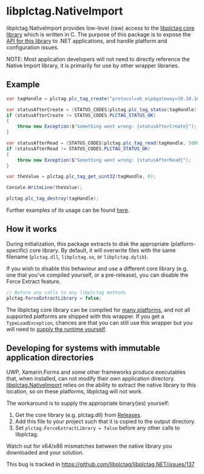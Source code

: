 # libplctag.NativeImport

libplctag.NativeImport provides low-level (raw) access to the [libplctag core library](https://github.com/libplctag/libplctag) which is written in C.
The purpose of this package is to expose the [API for this library](https://github.com/libplctag/libplctag/wiki/API) to .NET applications, and handle platform and configuration issues.

NOTE: Most application developers will not need to directly reference the Native Import library, it is primarily for use by other wrapper libraries.

## Example

```csharp
var tagHandle = plctag.plc_tag_create("protocol=ab_eip&gateway=10.10.10.10&path=1,0&plc=LGX&elem_size=4&elem_count=1&name=PROGRAM:SomeProgram.SomeDINT", 5000);

var statusAfterCreate = (STATUS_CODES)plctag.plc_tag_status(tagHandle);
if (statusAfterCreate != STATUS_CODES.PLCTAG_STATUS_OK)
{
    throw new Exception($"Something went wrong: {statusAfterCreate}");
}

var statusAfterRead = (STATUS_CODES)plctag.plc_tag_read(tagHandle, 5000);
if (statusAfterRead != STATUS_CODES.PLCTAG_STATUS_OK)
{
    throw new Exception($"Something went wrong: {statusAfterRead}");
}

var theValue = plctag.plc_tag_get_uint32(tagHandle, 0);

Console.WriteLine(theValue);

plctag.plc_tag_destroy(tagHandle);
```

Further examples of its usage can be found [here](src/Examples/CSharp%20DotNetCore/NativeImportExample.cs).

## How it works

During initialization, this package extracts to disk the appropriate (platform-specific) core library.
By default, it will overwrite files with the same filename (`plctag.dll`, `libplctag.so`, or `libplctag.dylib`).

If you wish to disable this behaviour and use a different core library (e.g. one that you've compiled yourself, or a pre-release), you can disable the Force Extract feature.

```csharp
// Before any calls to any libplctag methods
plctag.ForceExtractLibrary = false;
```

The libplctag core library can be compiled for [many platforms](https://github.com/libplctag/libplctag#platform-support), and not all supported platforms are shipped with this wrapper.
If you get a `TypeLoadException`, chances are that you can still use this wrapper but you will need to [supply the runtime yourself](https://github.com/libplctag/libplctag/blob/master/BUILD.md).

## Developing for systems with immutable application directories

UWP, Xamarin.Forms and some other frameworks produce executables that, when installed, can not modify their own application directory.
[libplctag.NativeImport](https://www.nuget.org/packages/libplctag.NativeImport/) relies on the ability to extract the native library to this location, so on these platforms, libplctag will not work.

The workaround is to supply the appropriate binary(ies) yourself:
1. Get the core library (e.g. plctag.dll) from [Releases](https://github.com/libplctag/libplctag/releases).
2. Add this file to your project such that it is copied to the output directory.
3. Set `plctag.ForceExtractLibrary = false` before any other calls to libplctag.

Watch out for x64/x86 mismatches between the native library you downloaded and your solution.

This bug is tracked in https://github.com/libplctag/libplctag.NET/issues/137
